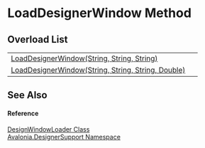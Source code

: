 # LoadDesignerWindow Method


## Overload List
<table>
<tr>
<td><a href="M_Avalonia_DesignerSupport_DesignWindowLoader_LoadDesignerWindow_1">LoadDesignerWindow(String, String, String)</a></td>
<td> </td>
</tr>
<tr>
<td><a href="M_Avalonia_DesignerSupport_DesignWindowLoader_LoadDesignerWindow">LoadDesignerWindow(String, String, String, Double)</a></td>
<td> </td>
</tr>
</table>

## See Also


#### Reference
<a href="T_Avalonia_DesignerSupport_DesignWindowLoader">DesignWindowLoader Class</a>  
<a href="N_Avalonia_DesignerSupport">Avalonia.DesignerSupport Namespace</a>  
